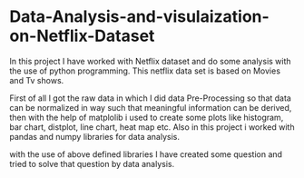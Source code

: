 # Data-Analysis-and-visulaization-on-Netflix-Dataset

In this project I have worked with Netflix dataset and do some analysis with the use of python programming. This netflix data set is based on Movies and Tv shows.

First of all I got the raw data in which I did data Pre-Processing so that data can be normalized in way such that meaningful information can be derived, then with the help of matplolib i used to create some plots like histogram, bar chart, distplot, line chart, heat map etc. Also in this project i worked with pandas and numpy libraries for data analysis.

with the use of above defined libraries I have created some question and tried to solve that question by data analysis.
